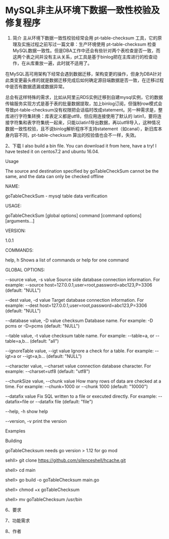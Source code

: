 # MySQL非主从环境下数据一致性校验及修复程序

1. 简介
主从环境下数据一致性校验经常会用 pt-table-checksum 工具，它的原理及实施过程之前写过一篇文章：生产环境使用 pt-table-checksum 检查MySQL数据一致性。但是DBA工作中还会有些针对两个表检查是否一致，而这两个表之间并没有主从关系，pt工具是基于binlog把在主库进行的检查动作，在从库重放一遍，此时就不适用了。

在MySQL高可用架构下经常会遇到数据迁移，架构变更的操作，但身为DBA针对此类变更最头疼的就是数据迁移完成后如何确定源目端数据是否一致，在迁移过程中是否有数据遗漏或数据异常。

总会有这样特殊的需求，比如从阿里云RDS实例迁移到自建mysql实例，它的数据传输服务实现方式是基于表的批量数据提取，加上binlog订阅，但强制row模式会导致pt-table-checksum没有权限把会话临时改成statement。另一种需求是，整库进行字符集转换：库表定义都是utf8，但应用连接使用了默认的 latin1，要将连接字符集和表字符集统一起来，只能以latin1导出数据，再以utf8导入，这种情况数据一致性校验，且不说binlog解析程序不支持statement（如canal），新旧库本身内容不同，pt-table-checksum 算出的校验值也会不一样，失效。

2、下载
I also build a bin file. You can download it from here, have a try! I have tested it on centos7.2 and ubuntu 16.04.

Usage

The source and destination specified by goTableCheckSum cannot be the same, and the data can only be checked offline

NAME:

   goTableCheckSum - mysql table data verification

USAGE:

   goTableCheckSum [global options] command [command options] [arguments...]

VERSION:

   1.0.1
   
COMMANDS:

   help, h  Shows a list of commands or help for one command
   
GLOBAL OPTIONS:

--source value, -s value            Source side database connection information. For example: --source host=127.0.0.1,user=root,password=abc123,P=3306 (default: "NULL")

--dest value, -d value              Target database connection information. For example: --dest host=127.0.0.1,user=root,password=abc123,P=3306 (default: "NULL")

   --database value, -D value          checksum Database name. For example: -D pcms or -D=pcms (default: "NULL")
   
   --table value, -t value             checksum table name. For example: --table=a, or --table=a,b... (default: "all")
   
   --ignoreTable value, --igt value    Ignore a check for a table. For example: --igt=a or --igt=a,b... (default: "NULL")
   
   --character value, --charset value  connection database character. For example: --charset=utf8 (default: "utf8")
   
   --chunkSize value, --chunk value    How many rows of data are checked at a time. For example: --chunk=1000 or --chunk 1000 (default: "10000")
   
   --datafix value                     Fix SQL written to a file or executed directly. For example: --datafix=file or --datafix file (default: "file")
   
   --help, -h                          show help
   
   --version, -v                       print the version


Examples



Building

goTableChecksum needs go version > 1.12 for go mod

sehll> git clone https://github.com/silenceshell/hcache.git

shell> cd main

shell> go build -o goTableChecksum main.go

shell> chmod +x goTableChecksum

shell> mv goTableChecksum /usr/bin

6、要求

7、功能需求

8、作者
